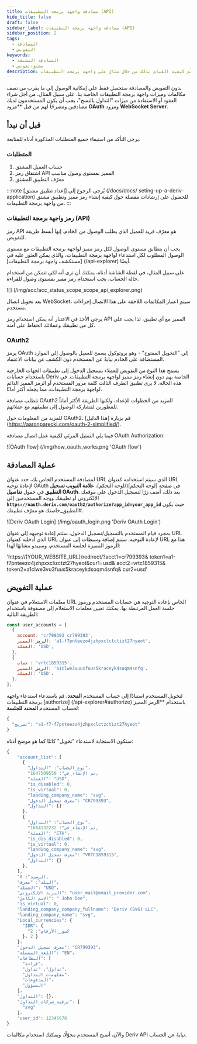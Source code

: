 ```yaml
---
title: مصادقة واجهة برمجة التطبيقات (API)
hide_title: false
draft: false
sidebar_label: مصادقة واجهة برمجة التطبيقات (API)
sidebar_position: 2
tags:
  - المصادقة
  - التفويض
keywords:
  - المصادقة المشتقة
  - مشتق-تفويض
description: قم بالوصول إلى المجموعة الكاملة من ميزات واجهة برمجة تطبيقات المشتقات على تطبيق التداول الخاص بك عن طريق مصادقة المستخدمين باستخدام رمز واجهة برمجة التطبيقات. تعلّم كيفية القيام بذلك من خلال مثال على واجهة برمجة التطبيقات.
---
```


بدون التفويض والمصادقة ستحصل فقط على إمكانية الوصول إلى ما يقرب من نصف مكالمات وميزات واجهة برمجة التطبيقات الخاصة بنا. على سبيل المثال، من أجل شراء العقود أو الاستفادة من ميزات "التداول بالنسخ"، يجب أن يكون المستخدمون لديك مصادقين ومصرحًا لهم من قبل \*\*مزود **OAuth** ومزود **WebSocket Server**.

## قبل أن نبدأ

يرجى التأكد من استيفاء جميع المتطلبات المذكورة أدناه للمتابعة.

### المتطلبات

1. حساب العميل المشتق
2. اشتقاق رمز API المميز بمستوى وصول مناسب
3. معرّف التطبيق المشتق

:::note
يُرجى الرجوع إلى [إعداد تطبيق مشتق] (/docs/docs/ seting-up-a-deriv-application) للحصول على إرشادات مفصلة حول كيفية إنشاء رمز مميز وتطبيق مشتق من واجهة برمجة التطبيقات.
:::

### رمز واجهة برمجة التطبيقات (API)

رمز API هو معرّف فريد للعميل الذي يطلب الوصول من الخادم. إنها أبسط طريقة للتفويض.

يجب أن يتطابق مستوى الوصول لكل رمز مميز لواجهة برمجة التطبيقات مع مستوى الوصول المطلوب لكل استدعاء لواجهة برمجة التطبيقات، والذي يمكن العثور عليه في [مستكشف واجهة برمجة التطبيقات] (/api-explorer) أيضًا.

على سبيل المثال، في لقطة الشاشة أدناه، يمكنك أن ترى أنه لكي تتمكن من استخدام حالة الحساب، يجب استخدام رمز مميز بمستوى وصول للقراءة.

![] (/img/acc/acc_status_scope_scope_api_explorer.png)

بعد تخويل اتصال WebSocket، سيتم اعتبار المكالمات اللاحقة على هذا الاتصال إجراءات مستخدم.

يرجى الأخذ في الاعتبار أنه يمكن استخدام رمز API المميز مع أي تطبيق، لذا يجب على كل من تطبيقك وعملائك الحفاظ على أمنه.

### OAuth2

يرمز OAuth إلى "التخويل المفتوح" - وهو بروتوكول يسمح للعميل بالوصول إلى الموارد المستضافة على الخادم نيابةً عن المستخدم دون الكشف عن بيانات الاعتماد.

يسمح هذا النوع من التفويض للعملاء بتسجيل الدخول إلى تطبيقات الجهات الخارجية باستخدام حسابات Deriv الخاصة بهم دون إنشاء رمز مميز لواجهة برمجة التطبيقات. في هذه الحالة، لا يرى تطبيق الطرف الثالث كلمة مرور المستخدم أو الرمز المميز الدائم لواجهة برمجة التطبيقات، مما يجعله أكثر أمانًا.

تتطلب مصادقة OAuth2 المزيد من الخطوات للإعداد، ولكنها الطريقة الأكثر أماناً للمطورين لمشاركة الوصول إلى تطبيقهم مع عملائهم.

للمزيد من المعلومات حول OAuth2، قم بزيارة [هذا الدليل] (https://aaronparecki.com/oauth-2-simplified/).

فيما يلي التمثيل المرئي لكيفية عمل اتصال مصادقة OAuth Authorization:

![OAuth flow] (/img/how_oauth_works.png 'OAuth flow')

## عملية المصادقة

لمصادقة المستخدم الخاص بك، حدد عنوان URL الذي سيتم استخدامه كعنوان URL لإعادة توجيه OAuth في صفحة [لوحة التحكم](/لوحة التحكم)، **علامة التبويب تسجيل التطبيق** في حقول **تفاصيل OAuth**. بعد ذلك، أضف زرًا لتسجيل الدخول على موقعك الإلكتروني أو تطبيقك ووجه المستخدمين إلى **`https://oauth.deriv.com/oauth2/authorize?app_id=your_app_id`** حيث يكون #التطبيق_خاصتك هو معرّف تطبيقك.

![Deriv OAuth Login] (/img/oauth_login.png 'Deriv OAuth Login')

بمجرد قيام المستخدم بالتسجيل/تسجيل الدخول، ستتم إعادة توجيهه إلى عنوان URL الذي أدخلته كعنوان URL لإعادة التوجيه. ستتم إضافة وسيطات إلى عنوان URL هذا مع الرموز المميزة لجلسة المستخدم، وسيبدو مشابهًا لهذا:

'https://[YOUR_WEBSITE_URL]/redirect/?acct1=cr799393& token1=a1-f7pnteezo4jzhpxxclizctzt27hyeot&cur1=usd& acct2=vrtc1859315& token2=a1clwe3vu3fuus5kraceykdsoqm4snfq& cur2=usd'

## عملية التفويض

معلمات الاستعلام في عنوان URL الخاص بإعادة التوجيه هي حسابات المستخدم ورموز جلسة العمل المرتبطة بها. يمكنك تعيين معلمات الاستعلام إلى مصفوفة باستخدام الطريقة التالية:

```js showLineNumbers
const user_accounts = [
  {
    account: 'cr799393 cr799393',
    الرمز المميز: 'a1-f7pnteezo4jzhpxclctctizt27hyeot',
    العملة: 'USD',
  },
  {
    حساب : 'vrtc1859315'،
    الرمز المميز: 'a1clwe3vuusfuus5kraceykdsoqm4snfq'،
    العملة: 'USD'،
  }،
];
```

لتخويل المستخدم استنادًا إلى حساب المستخدم **المحدد**، قم باستدعاء استدعاء واجهة برمجة التطبيقات [authorize] (/api-explorer#authorize) باستخدام \*\*الرمز المميز لحساب المستخدم **المحدد** **للجلسة**:

```js showLineNumbers
{
  "تصريح": "a1-f7-f7pnteezo4jzhpxclctzctizt27hyeot"
}
```

ستكون الاستجابة لاستدعاء "تخويل" كائنًا كما هو موضح أدناه:

```js showLineNumbers
{
    "account_list": [
      {
        "نوع_الحساب": "التداول"،
        "تم الإنشاء_في": 1647509550,
        "العملة": "USD",
        "is_disabled": 0,
        "is_virtual": 0,
        "landing_company_name": "svg"،
        "معرف تسجيل الدخول": "CR799393",
        "التداول": {}
      }،
      {
        "نوع_الحساب": "التداول"،
        "تم الإنشاء_في": 1664132232,
        "العملة": "ETH"،
        "is_dis_disabled": 0,
        "is_virtual": 0,
        "landing_company_name": "svg"،
        "معرف تسجيل الدخول": "VRTC1859315",
        "التداول": {}
      },
    ],
    "الرصيد": 0,
    "البلد": "معرف"،
    "العملة": "USD"،
    "البريد الإلكتروني": "user_mail@email_provider.com"،
    "الاسم الكامل": " John Doe",
    "is_virtual": 0,
    "landing_company_company_fullname": "Deriv (SVG) LLC",
    "landing_company_name": "svg",
    "Local_currencies": {
      "IDR": {
        "كسور_الأرقام": 2
      }، 2 }
    }،
    "معرف تسجيل الدخول": "CR799393"،
    "اللغة_المفضلة": "EN"،
    "النطاقات": [
      "قراءة"،
      "تداول"، "تداول"،
      "معلومات_التداول"،
      "المدفوعات"،
      "المسؤول"
    ]،
    "التداول": {}،
    "ترقية_شركات_التداول": [
      "svg"
    ]،
    "user_id": 12345678
}
```

والآن، أصبح المستخدم مخوّلًا، ويمكنك استخدام مكالمات Deriv API نيابةً عن الحساب.
